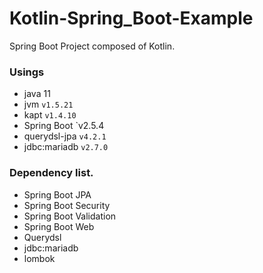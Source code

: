 # Kotlin-Spring_Boot-Example

Spring Boot Project composed of Kotlin.

### Usings
- java 11
- jvm `v1.5.21`
- kapt `v1.4.10`
- Spring Boot `v2.5.4
- querydsl-jpa `v4.2.1`
- jdbc:mariadb `v2.7.0`

### Dependency list.
- Spring Boot JPA
- Spring Boot Security
- Spring Boot Validation
- Spring Boot Web
- Querydsl
- jdbc:mariadb
- lombok
